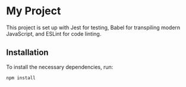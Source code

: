 # My Project

This project is set up with Jest for testing, Babel for transpiling modern JavaScript, and ESLint for code linting.

## Installation

To install the necessary dependencies, run:

```sh
npm install

